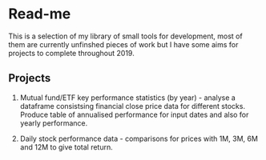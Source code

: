 # Read-me

This is a selection of my library of small tools for development, most of 
them are currently unfinshed pieces of work but I have some aims for projects to complete
throughout 2019.

## Projects
1. Mutual fund/ETF key performance statistics (by year) - analyse a dataframe consistsing
financial close price data for different stocks. Produce table of annualised performance for 
input dates and also for yearly performance.

2. Daily stock performance data - comparisons for prices with 1M, 3M, 6M and 12M to give total
return.
